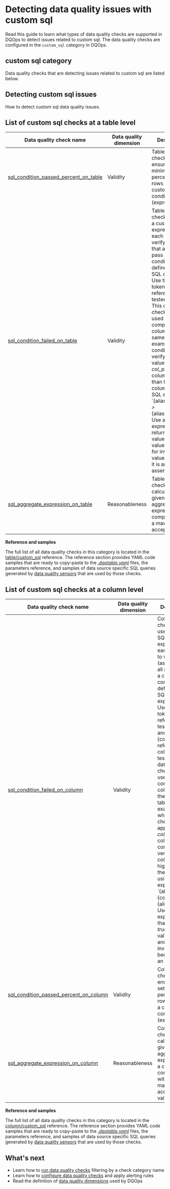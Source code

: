 # Detecting data quality issues with custom sql
Read this guide to learn what types of data quality checks are supported in DQOps to detect issues related to custom sql.
The data quality checks are configured in the `custom_sql` category in DQOps.

## custom sql category
Data quality checks that are detecting issues related to custom sql are listed below.

## Detecting custom sql issues
How to detect custom sql data quality issues.

## List of custom sql checks at a table level
| Data quality check name | Data quality dimension | Description | Standard check |
|-------------------------|------------------------|-------------|-------|
|[sql_condition_passed_percent_on_table](../../checks/table/custom_sql/sql-condition-passed-percent-on-table.md)|Validity|Table-level check that ensures that a minimum percentage of rows passed a custom SQL condition (expression).| |
|[sql_condition_failed_on_table](../../checks/table/custom_sql/sql-condition-failed-on-table.md)|Validity|Table level check that uses a custom SQL expression on each row to verify (assert) that all rows pass a custom condition defined as an SQL condition. Use the {alias} token to reference the tested table. This data quality check can be used to compare columns on the same table. For example, the condition can verify that the value in the *col_price* column is higher than the *col_tax* column using an SQL expression: &#x60;{alias}.col_price &gt; {alias}.col_tax&#x60;. Use an SQL expression that returns a *true* value for valid values and *false* for invalid values, because it is an assertion.|:material-check-bold:|
|[sql_aggregate_expression_on_table](../../checks/table/custom_sql/sql-aggregate-expression-on-table.md)|Reasonableness|Table-level check that calculates a given SQL aggregate expression and compares it with a maximum accepted value.| |


**Reference and samples**

The full list of all data quality checks in this category is located in the [table/custom_sql](../../checks/table/custom_sql/index.md) reference.
The reference section provides YAML code samples that are ready to copy-paste to the [*.dqotable.yaml*](../../reference/yaml/TableYaml.md) files,
the parameters reference, and samples of data source specific SQL queries generated by [data quality sensors](../definition-of-data-quality-sensors.md)
that are used by those checks.

## List of custom sql checks at a column level
| Data quality check name | Data quality dimension | Description | Standard check |
|-------------------------|------------------------|-------------|-------|
|[sql_condition_failed_on_column](../../checks/column/custom_sql/sql-condition-failed-on-column.md)|Validity|Column level check that uses a custom SQL expression on each column to verify (assert) that all rows pass a custom condition defined as an SQL expression. Use the {alias} token to reference the tested table, and the {column} to reference the column that is tested. This data quality check can be used to compare columns on the same table. For example, when this check is applied on a *col_price* column, the condition can verify that the *col_price* is higher than the *col_tax* using an SQL expression: &#x60;{alias}.{column} &gt; {alias}.col_tax&#x60; Use an SQL expression that returns a *true* value for valid values and *false* for invalid values, because it is an assertion.|:material-check-bold:|
|[sql_condition_passed_percent_on_column](../../checks/column/custom_sql/sql-condition-passed-percent-on-column.md)|Validity|Column level check that ensures that a set percentage of rows passed a custom SQL condition (expression).| |
|[sql_aggregate_expression_on_column](../../checks/column/custom_sql/sql-aggregate-expression-on-column.md)|Reasonableness|Column level check that calculates a given SQL aggregate expression on a column and compares it with a maximum accepted value.| |


**Reference and samples**

The full list of all data quality checks in this category is located in the [column/custom_sql](../../checks/column/custom_sql/index.md) reference.
The reference section provides YAML code samples that are ready to copy-paste to the [*.dqotable.yaml*](../../reference/yaml/TableYaml.md) files,
the parameters reference, and samples of data source specific SQL queries generated by [data quality sensors](../definition-of-data-quality-sensors.md)
that are used by those checks.

## What's next
- Learn how to [run data quality checks](../running-data-quality-checks.md#targeting-a-category-of-checks) filtering by a check category name
- Learn how to [configure data quality checks](../configuring-data-quality-checks-and-rules.md) and apply alerting rules
- Read the definition of [data quality dimensions](../data-quality-dimensions.md) used by DQOps
